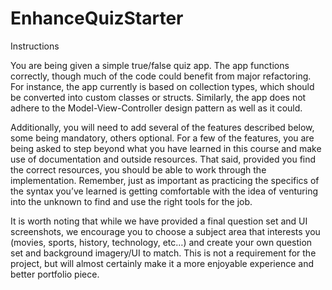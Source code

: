 # EnhanceQuizStarter

Instructions 

You are being given a simple true/false quiz app. The app functions correctly, though much of the code could benefit from major refactoring. For instance, the app currently is based on collection types, which should be converted into custom classes or structs. Similarly, the app does not adhere to the Model-View-Controller design pattern as well as it could.

Additionally, you will need to add several of the features described below, some being mandatory, others optional. For a few of the features, you are being asked to step beyond what you have learned in this course and make use of documentation and outside resources. That said, provided you find the correct resources, you should be able to work through the implementation. Remember, just as important as practicing the specifics of the syntax you’ve learned is getting comfortable with the idea of venturing into the unknown to find and use the right tools for the job.

It is worth noting that while we have provided a final question set and UI screenshots, we encourage you to choose a subject area that interests you (movies, sports, history, technology, etc…) and create your own question set and background imagery/UI to match. This is not a requirement for the project, but will almost certainly make it a more enjoyable experience and better portfolio piece.
